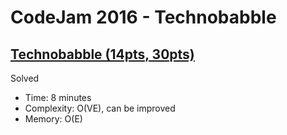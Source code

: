 # CodeJam 2016 - Technobabble

## [Technobabble (14pts, 30pts)](https://codingcompetitions.withgoogle.com/codejam/round/0000000000201b6c/0000000000201d19)

Solved

* Time: 8 minutes
* Complexity: O(VE), can be improved
* Memory: O(E)
